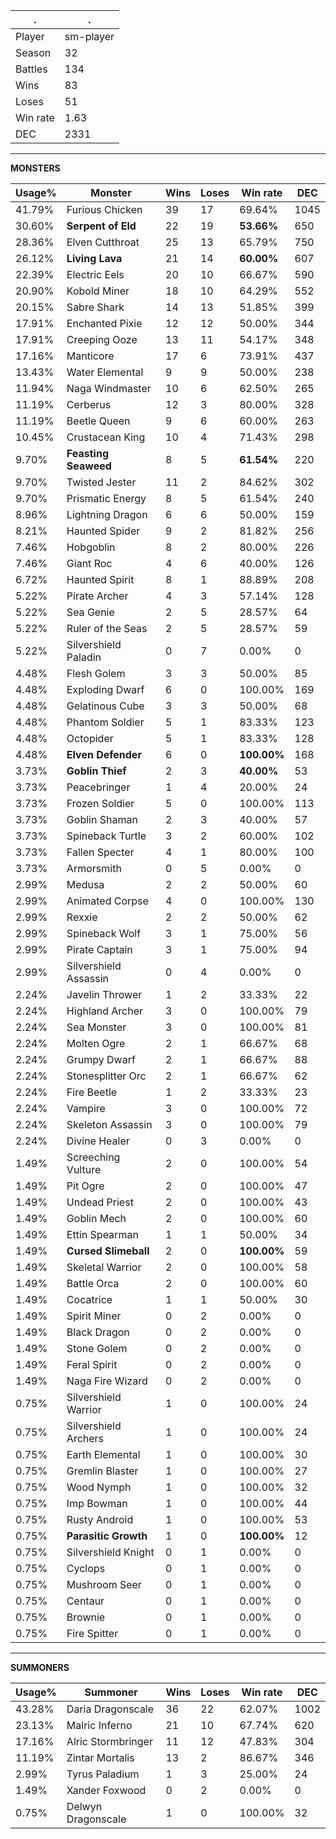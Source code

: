 .|.
|-|-
Player|sm-player
Season|32
Battles|134
Wins|83
Loses|51
Win rate|1.63
DEC|2331

---
**MONSTERS**

Usage%|Monster|Wins|Loses|Win rate|DEC|
-|-|-|-|-|-|
41.79%|Furious Chicken|39|17|69.64%|1045|
30.60%|**Serpent of Eld**|22|19|**53.66%**|650|
28.36%|Elven Cutthroat|25|13|65.79%|750|
26.12%|**Living Lava**|21|14|**60.00%**|607|
22.39%|Electric Eels|20|10|66.67%|590|
20.90%|Kobold Miner|18|10|64.29%|552|
20.15%|Sabre Shark|14|13|51.85%|399|
17.91%|Enchanted Pixie|12|12|50.00%|344|
17.91%|Creeping Ooze|13|11|54.17%|348|
17.16%|Manticore|17|6|73.91%|437|
13.43%|Water Elemental|9|9|50.00%|238|
11.94%|Naga Windmaster|10|6|62.50%|265|
11.19%|Cerberus|12|3|80.00%|328|
11.19%|Beetle Queen|9|6|60.00%|263|
10.45%|Crustacean King|10|4|71.43%|298|
9.70%|**Feasting Seaweed**|8|5|**61.54%**|220|
9.70%|Twisted Jester|11|2|84.62%|302|
9.70%|Prismatic Energy|8|5|61.54%|240|
8.96%|Lightning Dragon|6|6|50.00%|159|
8.21%|Haunted Spider|9|2|81.82%|256|
7.46%|Hobgoblin|8|2|80.00%|226|
7.46%|Giant Roc|4|6|40.00%|126|
6.72%|Haunted Spirit|8|1|88.89%|208|
5.22%|Pirate Archer|4|3|57.14%|128|
5.22%|Sea Genie|2|5|28.57%|64|
5.22%|Ruler of the Seas|2|5|28.57%|59|
5.22%|Silvershield Paladin|0|7|0.00%|0|
4.48%|Flesh Golem|3|3|50.00%|85|
4.48%|Exploding Dwarf|6|0|100.00%|169|
4.48%|Gelatinous Cube|3|3|50.00%|68|
4.48%|Phantom Soldier|5|1|83.33%|123|
4.48%|Octopider|5|1|83.33%|128|
4.48%|**Elven Defender**|6|0|**100.00%**|168|
3.73%|**Goblin Thief**|2|3|**40.00%**|53|
3.73%|Peacebringer|1|4|20.00%|24|
3.73%|Frozen Soldier|5|0|100.00%|113|
3.73%|Goblin Shaman|2|3|40.00%|57|
3.73%|Spineback Turtle|3|2|60.00%|102|
3.73%|Fallen Specter|4|1|80.00%|100|
3.73%|Armorsmith|0|5|0.00%|0|
2.99%|Medusa|2|2|50.00%|60|
2.99%|Animated Corpse|4|0|100.00%|130|
2.99%|Rexxie|2|2|50.00%|62|
2.99%|Spineback Wolf|3|1|75.00%|56|
2.99%|Pirate Captain|3|1|75.00%|94|
2.99%|Silvershield Assassin|0|4|0.00%|0|
2.24%|Javelin Thrower|1|2|33.33%|22|
2.24%|Highland Archer|3|0|100.00%|79|
2.24%|Sea Monster|3|0|100.00%|81|
2.24%|Molten Ogre|2|1|66.67%|68|
2.24%|Grumpy Dwarf|2|1|66.67%|88|
2.24%|Stonesplitter Orc|2|1|66.67%|62|
2.24%|Fire Beetle|1|2|33.33%|23|
2.24%|Vampire|3|0|100.00%|72|
2.24%|Skeleton Assassin|3|0|100.00%|79|
2.24%|Divine Healer|0|3|0.00%|0|
1.49%|Screeching Vulture|2|0|100.00%|54|
1.49%|Pit Ogre|2|0|100.00%|47|
1.49%|Undead Priest|2|0|100.00%|43|
1.49%|Goblin Mech|2|0|100.00%|60|
1.49%|Ettin Spearman|1|1|50.00%|34|
1.49%|**Cursed Slimeball**|2|0|**100.00%**|59|
1.49%|Skeletal Warrior|2|0|100.00%|58|
1.49%|Battle Orca|2|0|100.00%|60|
1.49%|Cocatrice|1|1|50.00%|30|
1.49%|Spirit Miner|0|2|0.00%|0|
1.49%|Black Dragon|0|2|0.00%|0|
1.49%|Stone Golem|0|2|0.00%|0|
1.49%|Feral Spirit|0|2|0.00%|0|
1.49%|Naga Fire Wizard|0|2|0.00%|0|
0.75%|Silvershield Warrior|1|0|100.00%|24|
0.75%|Silvershield Archers|1|0|100.00%|24|
0.75%|Earth Elemental|1|0|100.00%|30|
0.75%|Gremlin Blaster|1|0|100.00%|27|
0.75%|Wood Nymph|1|0|100.00%|32|
0.75%|Imp Bowman|1|0|100.00%|44|
0.75%|Rusty Android|1|0|100.00%|53|
0.75%|**Parasitic Growth**|1|0|**100.00%**|12|
0.75%|Silvershield Knight|0|1|0.00%|0|
0.75%|Cyclops|0|1|0.00%|0|
0.75%|Mushroom Seer|0|1|0.00%|0|
0.75%|Centaur|0|1|0.00%|0|
0.75%|Brownie|0|1|0.00%|0|
0.75%|Fire Spitter|0|1|0.00%|0|

---
**SUMMONERS**

Usage%|Summoner|Wins|Loses|Win rate|DEC|
-|-|-|-|-|-|
43.28%|Daria Dragonscale|36|22|62.07%|1002|
23.13%|Malric Inferno|21|10|67.74%|620|
17.16%|Alric Stormbringer|11|12|47.83%|304|
11.19%|Zintar Mortalis|13|2|86.67%|346|
2.99%|Tyrus Paladium|1|3|25.00%|24|
1.49%|Xander Foxwood|0|2|0.00%|0|
0.75%|Delwyn Dragonscale|1|0|100.00%|32|

